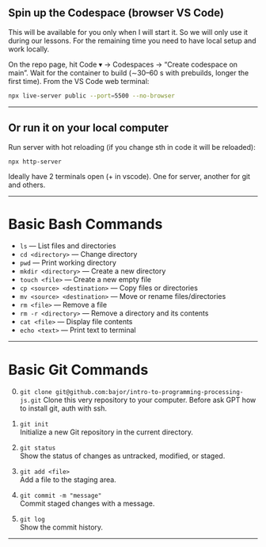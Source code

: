 ## Spin up the Codespace (browser VS Code)

This will be available for you only when I will start it. So we will only use it during our lessons. For the remaining time you need to have local setup and work locally.

On the repo page, hit Code ▾ → Codespaces → “Create codespace on main”.
Wait for the container to build (∼30–60 s with prebuilds, longer the first time).
From the VS Code web terminal:

```bash
npx live-server public --port=5500 --no-browser
```

---

## Or run it on your local computer

Run server with hot reloading (if you change sth in code it will be reloaded):

`npx http-server`

Ideally have 2 terminals open (+ in vscode). One for server, another for git and others.

---

# Basic Bash Commands

- `ls` — List files and directories  
- `cd <directory>` — Change directory  
- `pwd` — Print working directory  
- `mkdir <directory>` — Create a new directory  
- `touch <file>` — Create a new empty file  
- `cp <source> <destination>` — Copy files or directories  
- `mv <source> <destination>` — Move or rename files/directories  
- `rm <file>` — Remove a file  
- `rm -r <directory>` — Remove a directory and its contents  
- `cat <file>` — Display file contents  
- `echo <text>` — Print text to terminal  

---

# Basic Git Commands


0. `git clone git@github.com:bajor/intro-to-programming-processing-js.git`
   Clone this very repository to your computer. Before ask GPT how to install git, auth with ssh.

1. `git init`  
   Initialize a new Git repository in the current directory.

2. `git status`  
   Show the status of changes as untracked, modified, or staged.

3. `git add <file>`  
   Add a file to the staging area.

4. `git commit -m "message"`  
   Commit staged changes with a message.

5. `git log`  
   Show the commit history.

---

